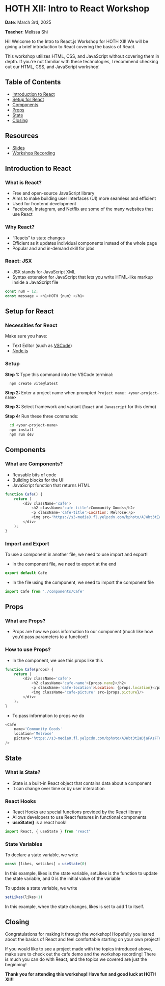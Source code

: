 # HOTH XII: Intro to React Workshop

**Date**: March 3rd, 2025

**Teacher**: Melissa Shi

Hi! Welcome to the Intro to React.js Workshop for HOTH XII! We will be giving a brief introduction to React covering the basics of React. 

This workshop utilizes HTML, CSS, and JavaScript without covering them in depth. If you're not familiar with these technologies, I recommend checking out our HTML, CSS, and JavaScript workshop!

## Table of Contents
- [Introduction to React](#introduction-to-react)
- [Setup for React](#setup-for-react)
- [Components](#components)
- [Props](#props)
- [State](#state)
- [Closing](#closing)

## Resources 
- [Slides](https://tinyurl.com/HOTHXII-Workshop-React)
- [Workshop Recording](https://drive.google.com/drive/folders/1s4q0R0Qalrvp75jOpcIzfzYCdXauiO_b)

## Introduction to React
### What is React?
- Free and open-source JavaScript library
- Aims to make building user interfaces (UI) more seamless and efficient
- Used for frontend development
- Facebook, Instagram, and Netflix are some of the many websites that use React

### Why React?
- “Reacts” to state changes
- Efficient as it updates individual components instead of the whole page
- Popular and and in-demand skill for jobs

### React: JSX
- JSX stands for JavaScript XML
- Syntax extension for JavaScript that lets you write HTML-like markup inside a JavaScript file

```javascript
const num = 12;
const message = <h1>HOTH {num} </h1>
```

## Setup for React
### Necessities for React
Make sure you have:
- Text Editor (such as [VSCode](https://code.visualstudio.com/download))
- [Node.js](https://nodejs.org/en/download)

### Setup
**Step 1:** Type this command into the VSCode terminal:
```bash
  npm create vite@latest
```

**Step 2:** Enter a project name when prompted `Project name: <your-project-name>`

**Step 3:** Select framework and variant (`React` and `Javascript` for this demo)

**Step 4:** Run these three commands:
```bash
  cd <your-project-name>
  npm install
  npm run dev
```

## Components
### What are Components?
- Reusable bits of code
- Building blocks for the UI
- JavaScript function that returns HTML

```javascript
function Cafe() {
    return (
        <div className='cafe'>
            <h2 className='cafe-title'>Community Goods</h2>
            <p className='cafe-title'>Location: Melrose</p>
            <img src='https://s3-media0.fl.yelpcdn.com/bphoto/AJWbt3tIaDjaFAzFTu7gzw/348s.jpg'/>
        </div>
    );
}
```

### Import and Export
To use a component in another file, we need to use import and export!
- In the component file, we need to export at the end
```javascript
export default Cafe
```
- In the file using the component, we need to import the component file
```javascript
import Cafe from './components/Cafe'
```

## Props
### What are Props?
- Props are how we pass information to our component (much like how you’d pass parameters to a function!)

### How to use Props?
- In the component, we use this props like this
```javascript
function Cafe(props) {
    return (
        <div className='cafe'>
            <h2 className='cafe-name'>{props.name}</h2>
            <p className='cafe-location'>Location: {props.location}</p>
            <img className='cafe-picture' src={props.picture}/>
        </div>
    );
}
```
- To pass information to props we do
```javascript
<Cafe 
    name='Community Goods'
    location='Melrose'
    picture='https://s3-media0.fl.yelpcdn.com/bphoto/AJWbt3tIaDjaFAzFTu7gzw/348s.jpg'
/>
```

## State
### What is State?
- State is a built-in React object that contains data about a component
- It can change over time or by user interaction

### React Hooks
- React Hooks are special functions provided by the React library 
- Allows developers to use React features in functional components
- **useState()** is a react hook!
```javascript
import React, { useState } from 'react'
```

### State Variables
To declare a state variable, we write
```javascript
const [likes, setLikes] = useState(0)
```
In this example, likes is the state variable, setLikes is the function to update the state variable, and 0 is the initial value of the variable

To update a state variable, we write
```javascript
setLikes(likes+1)
```
In this example, when the state changes, likes is set to add 1 to itself.

## Closing
Congratulations for making it through the workshop! Hopefully you leared about the basics of React and feel comfortable starting on your own project!

If you would like to see a project made with the topics introduced above, make sure to check out the cafe demo and the workshop recording! There is much you can do with React, and the topics we covered are just the beginning!

**Thank you for attending this workshop! Have fun and good luck at HOTH XII!!**
